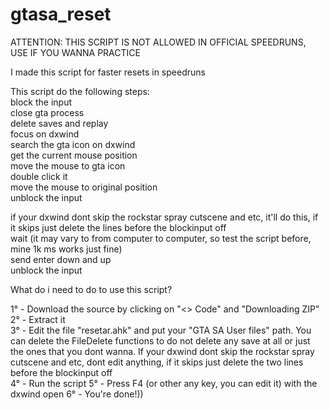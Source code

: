 # gtasa_reset  

ATTENTION: THIS SCRIPT IS NOT ALLOWED IN OFFICIAL SPEEDRUNS, USE IF YOU WANNA PRACTICE  

I made this script for faster resets in speedruns  

This script do the following steps:  
block the input  
close gta process  
delete saves and replay  
focus on dxwind  
search the gta icon on dxwind  
get the current mouse position  
move the mouse to gta icon  
double click it  
move the mouse to original position  
unblock the input  

if your dxwind dont skip the rockstar spray cutscene and etc, it'll do this, if it skips just delete the lines before the blockinput off  
wait (it may vary to from computer to computer, so test the script before, mine 1k ms works just fine)  
send enter down and up  
unblock the input  

What do i need to do to use this script?  

1° - Download the source by clicking on "<> Code" and "Downloading ZIP"  
2° - Extract it  
3° - Edit the file "resetar.ahk" and put your "GTA SA User files" path. You can delete the FileDelete functions to do not delete any save at all or just the ones that you dont wanna. If your dxwind dont skip the rockstar spray cutscene and etc, dont edit anything, if it skips just delete the two lines before the blockinput off  
4° - Run the script
5° - Press F4 (or other any key, you can edit it) with the dxwind open
6° - You're done!))
